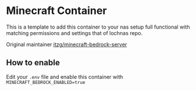 # Minecraft Container

This is a template to add this container to your nas setup full functional with matching permissions and settings that of lochnas repo.

Original maintainer [itzg/minecraft-bedrock-server](https://hub.docker.com/r/itzg/minecraft-bedrock-server)

## How to enable

Edit your `.env` file and enable this container with `MINECRAFT_BEDROCK_ENABLED=true`

